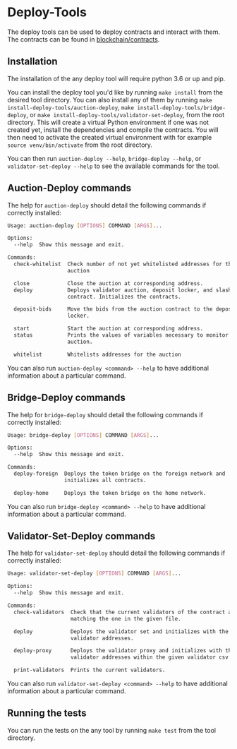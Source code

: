 # Deploy-Tools

The deploy tools can be used to deploy contracts and interact with them.
The contracts can be found in [blockchain/contracts](https://github.com/trustlines-protocol/blockchain/tree/master/contracts).

## Installation

The installation of the any deploy tool will require python 3.6 or up and pip.

You can install the deploy tool you'd like by running `make install` from the desired tool directory.
You can also install any of them by running `make install-deploy-tools/auction-deploy`,
`make install-deploy-tools/bridge-deploy`, or `make install-deploy-tools/validator-set-deploy`, from the root directory.
This will create a virtual Python environment if one was not created yet, install the
dependencies and compile the contracts.
You will then need to activate the created virtual environment with
for example `source venv/bin/activate` from the root directory.

You can then run `auction-deploy --help`, `bridge-deploy --help`, or `validator-set-deploy --help`
to see the available commands for the tool.

## Auction-Deploy commands

The help for `auction-deploy` should detail the following commands if correctly installed:

```bash
Usage: auction-deploy [OPTIONS] COMMAND [ARGS]...

Options:
  --help  Show this message and exit.

Commands:
  check-whitelist  Check number of not yet whitelisted addresses for the
                   auction

  close            Close the auction at corresponding address.
  deploy           Deploys validator auction, deposit locker, and slasher
                   contract. Initializes the contracts.

  deposit-bids     Move the bids from the auction contract to the deposit
                   locker.

  start            Start the auction at corresponding address.
  status           Prints the values of variables necessary to monitor the
                   auction.

  whitelist        Whitelists addresses for the auction
```

You can also run `auction-deploy <command> --help` to have additional information about a particular command.

## Bridge-Deploy commands

The help for `bridge-deploy` should detail the following commands if correctly installed:

```bash
Usage: bridge-deploy [OPTIONS] COMMAND [ARGS]...

Options:
  --help  Show this message and exit.

Commands:
  deploy-foreign  Deploys the token bridge on the foreign network and
                  initializes all contracts.

  deploy-home     Deploys the token bridge on the home network.
```

You can also run `bridge-deploy <command> --help` to have additional information about a particular command.

## Validator-Set-Deploy commands

The help for `validator-set-deploy` should detail the following commands if correctly installed:

```bash
Usage: validator-set-deploy [OPTIONS] COMMAND [ARGS]...

Options:
  --help  Show this message and exit.

Commands:
  check-validators  Check that the current validators of the contract are
                    matching the one in the given file.

  deploy            Deploys the validator set and initializes with the
                    validator addresses.

  deploy-proxy      Deploys the validator proxy and initializes with the
                    validator addresses within the given validator csv file.

  print-validators  Prints the current validators.
```

You can also run `validator-set-deploy <command> --help` to have additional information about a particular command.

## Running the tests

You can run the tests on the any tool by running `make test` from the tool directory.
